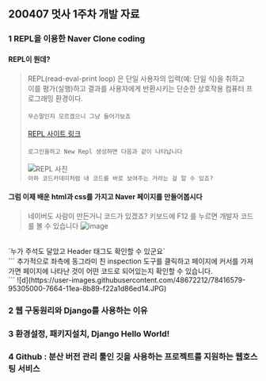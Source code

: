 ## 200407 멋사 1주차 개발 자료

### 1 REPL을 이용한 Naver Clone coding
#### REPL이 뭔데?
> REPL(read-eval-print loop) 은 단일 사용자의 입력(예: 단일 식)을 취하고<br/>
이를 평가(실행)하고 결과를 사용자에게 반환시키는 단순한 상호작용 컴퓨터 프로그래밍 환경이다.<br/><br/>
`무슨말인지 모르겠으니 그냥 들어가보죠`<br/><br/>
[REPL 사이트 링크](https://repl.it/) <br/><br/>
`로그인을하고 New Repl 생성하면 다음과 같이 나타납니다`<br/><br/>
![REPL 사진](https://user-images.githubusercontent.com/48672212/78416212-61ecc180-7662-11ea-99f0-9b3aff51a24e.JPG)<br/>
`아하 코드카데미처럼 내 코드를 바로 보여주는 거라는 걸 알 수 있죠?`<br/>

#### 그럼 이제 배운 html과 css를 가지고 Naver 페이지를 만들어봅시다
> 네이버도 사람이 만든거니 코드가 있겠죠? 키보드에 F12 를 누르면 개발자 코드를 볼 수 있습니다
![image](https://user-images.githubusercontent.com/48672212/78416500-1509ea80-7664-11ea-8fa9-17bb1bf56517.png)
<br/>
`누가 주석도 달았고 Header 태그도 확인할 수 있군요`
<br/>
```
추가적으로 좌측에 동그라미 친 inspection 도구를 클릭하고 페이지에 커서를 가져가면
페이지에 나타난 것이 어떤 코드로 되어있는지 확인할 수 있습니다. <br/>
```
![d](https://user-images.githubusercontent.com/48672212/78416579-95305000-7664-11ea-8b89-f22a1d86ed14.JPG)


### 2 웹 구동원리와 Django를 사용하는 이유

### 3 환경설정, 패키지설치, Django Hello World!

### 4 Github : 분산 버전 관리 툴인 깃을 사용하는 프로젝트를 지원하는 웹호스팅 서비스
